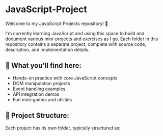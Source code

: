 # JavaScript-Project

Welcome to my JavaScript Projects repository! 🚀

I'm currently learning JavaScript and using this space to build and document various mini-projects and exercises as I go. Each folder in this repository contains a separate project, complete with source code, description, and implementation details.

## 🧠 What you'll find here:
- Hands-on practice with core JavaScript concepts
- DOM manipulation projects
- Event handling examples
- API integration demos
- Fun mini-games and utilities

## 📁 Project Structure:
Each project has its own folder, typically structured as:
